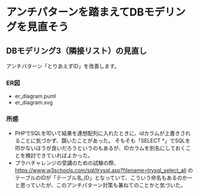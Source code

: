 # アンチパターンを踏まえてDBモデリングを見直そう

## DBモデリング3（隣接リスト）の見直し
アンチパターン「とりあえずID」を改善します。

### ER図
- er_diagram.puml
- er_diagram.svg

### 所感
- PHPでSQLを叩いて結果を連想配列に入れたときに、idカラムが上書きされることに気づかず、躓いたことがあった。
そもそも「SELECT *」でSQLを叩かないほうが良いだろうというのもあるが、IDカラムを別名にしておくことを検討できていればよかった。
- プラハチャレンジの受講のための試験の際、 https://www.w3schools.com/sql/trysql.asp?filename=trysql_select_all のテーブルのIDが「テーブル名_ID」となっていて、こういう命名もあるのかーと思っていたが、このアンチパターン対策も兼ねてのことかと気づいた。
